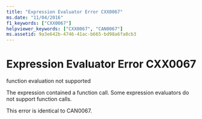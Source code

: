```yaml
---
title: "Expression Evaluator Error CXX0067"
ms.date: "11/04/2016"
f1_keywords: ["CXX0067"]
helpviewer_keywords: ["CXX0067", "CAN0067"]
ms.assetid: 9a3e642b-4746-41ac-b665-bd98a6fa0cb3
---
```

# Expression Evaluator Error CXX0067

function evaluation not supported

The expression contained a function call. Some expression evaluators do not support function calls.

This error is identical to CAN0067.
